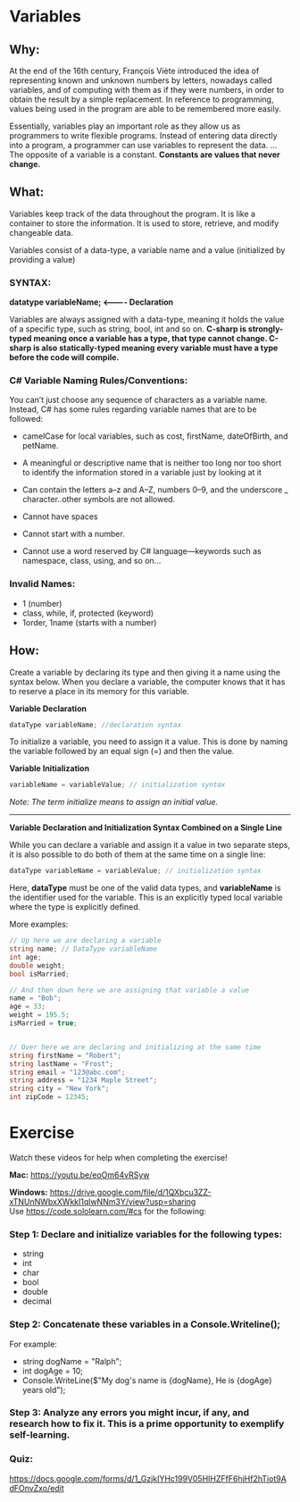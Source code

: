 # Variables

## Why:
At the end of the 16th century, François Viète introduced the idea of representing known and unknown numbers by letters, nowadays called variables, and of computing with them as if they were numbers, in order to obtain the result by a simple replacement. In reference to programming, values being used in the program are able to be remembered more easily.

Essentially, variables play an important role as they allow us as programmers to write flexible programs. Instead of entering data directly into a program, a programmer can use variables to represent the data. ... The opposite of a variable is a constant. **Constants are values that never change.**

## What:
Variables keep track of the data throughout the program. It is like a container to store the information. It is used to store, retrieve, and modify changeable data.

Variables consist of a data-type, a variable name and a value (initialized by providing a value)

### SYNTAX:
**datatype variableName; <---- Declaration**

Variables are always assigned with a data-type, meaning it holds the value of a specific type, such as string, bool, int and so on. 
**C-sharp is strongly-typed meaning once a variable has a type, that type cannot change. C-sharp is also statically-typed meaning every variable must have a type before the code will compile.**


### C# Variable Naming Rules/Conventions:

You can’t just choose any sequence of characters as a variable name. Instead, C# has some rules regarding variable names that are to be followed:

- camelCase for local variables, such as cost, firstName, dateOfBirth, and petName.

- A meaningful or descriptive name that is neither too long nor too short to identify the information stored in a variable just by looking at it

- Can contain the letters a–z and A–Z, numbers 0–9, and the underscore _ character..other symbols are not allowed.

- Cannot have spaces 
- Cannot start with a number.

- Cannot use a word reserved by C# language—keywords such as namespace, class, using, and so on...

### Invalid Names: 
- 1 (number)
- class, while, if, protected (keyword)
- 1order, 1name (starts with a number)

## How:
Create a variable by declaring its type and then giving it a name using the syntax below.
When you declare a variable, the computer knows that it has to reserve a place in its memory for this variable.

**Variable Declaration**
```cs
dataType variableName; //declaration syntax
```

To initialize a variable, you need to assign it a value. This is done by naming the variable followed by an equal sign (=) and then the value.

**Variable Initialization**
```cs
variableName = variableValue; // initialization syntax
```
*Note: The term initialize means to assign an initial value.* 

-------

**Variable Declaration and Initialization Syntax Combined on a Single Line**

While you can declare a variable and assign it a value in two separate steps, it is also possible to do both of them at the same time on a single line:
```cs
dataType variableName = variableValue; // initialization syntax
```
Here, **dataType** must be one of the valid data types, and **variableName** is the identifier used for the variable. This is an explicitly typed local variable where the type is explicitly defined. 

More examples:
```cs
// Up here we are declaring a variable 
string name; // DataType variableName
int age;
double weight;
bool isMarried; 

// And then down here we are assigning that variable a value
name = "Bob";
age = 33;
weight = 195.5;
isMarried = true;


// Over here we are declaring and initializing at the same time
string firstName = "Robert";
string lastName = "Frost";
string email = "123@abc.com";
string address = "1234 Maple Street";
string city = "New York";
int zipCode = 12345;
``` 
 
 
 
# Exercise 
Watch these videos for help when completing the exercise!

**Mac:** https://youtu.be/eoOm64vRSyw  

**Windows:** https://drive.google.com/file/d/1QXbcu3ZZ-xTNUnNWbxXWkkI1qlwNNm3Y/view?usp=sharing  
Use https://code.sololearn.com/#cs for the following:
### Step 1: Declare and initialize variables for the following types: 

- string 
- int 
- char 
- bool 
- double
- decimal 

### Step 2: Concatenate these variables in a Console.Writeline();
For example:
- string dogName = "Ralph";
- int dogAge = 10;	
- Console.WriteLine($"My dog's name is {dogName}, He is {dogAge} years old");
 
### Step 3: Analyze any errors you might incur, if any, and research how to fix it. This is a prime opportunity to exemplify self-learning.
 
### Quiz:
https://docs.google.com/forms/d/1_GzjkIYHc199V05HIHZFfF6hjHf2hTiot9AdFOnvZxo/edit
